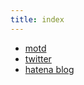 ```yaml
---
title: index
---
```


* [motd](./motd.html)
* [twitter](https://twitter.com/withgod)
* [hatena blog](https://withgod.hatenablog.com/)


